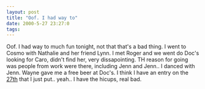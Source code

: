 ```yaml
---
layout: post
title: "Oof. I had way to"
date: 2000-5-27 23:27:0
tags: 
---
```


Oof. I had way to much fun tonight, not that that's a bad thing. I went to Cosmo with Nathalie and her friend Lynn. I met Roger and we went do Doc's looking for Caro, didn't find her, very dissapointing. TH reason for going was people from work were there, including Jenn and Jenn.. I danced with Jenn. Wayne gave me a free beer at Doc's. I think I have an entry on the [27th][1] that I just put.. yeah.. I have the hicups, real bad.



   [1]: 27.html
